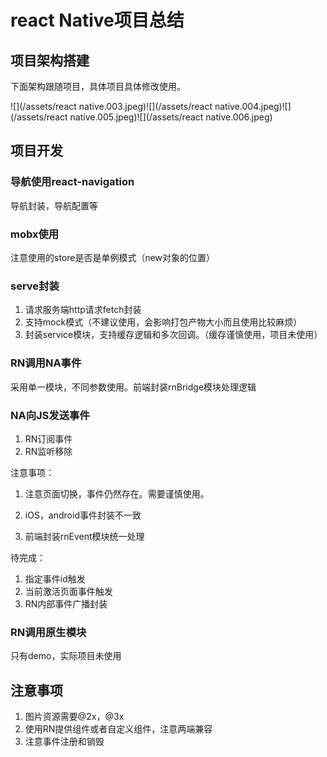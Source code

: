 # react Native项目总结

## 项目架构搭建

下面架构跟随项目，具体项目具体修改使用。

![](/assets/react native.003.jpeg)![](/assets/react native.004.jpeg)![](/assets/react native.005.jpeg)![](/assets/react native.006.jpeg)

## 项目开发

### 导航使用react-navigation

导航封装，导航配置等

### mobx使用

注意使用的store是否是单例模式（new对象的位置）

### serve封装

1. 请求服务端http请求fetch封装
2. 支持mock模式（不建议使用，会影响打包产物大小而且使用比较麻烦）
3. 封装service模块，支持缓存逻辑和多次回调。（缓存谨慎使用，项目未使用）

### RN调用NA事件

采用单一模块，不同参数使用。前端封装rnBridge模块处理逻辑

### NA向JS发送事件

1. RN订阅事件
2. RN监听移除

注意事项：

1. 注意页面切换，事件仍然存在。需要谨慎使用。

2. iOS，android事件封装不一致

3. 前端封装rnEvent模块统一处理

待完成：

1. 指定事件id触发
2. 当前激活页面事件触发
3. RN内部事件广播封装

### RN调用原生模块

只有demo，实际项目未使用

## 注意事项

1. 图片资源需要@2x，@3x
2. 使用RN提供组件或者自定义组件，注意两端兼容
3. 注意事件注册和销毁



